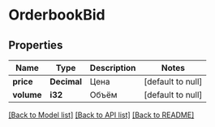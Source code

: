 # OrderbookBid

## Properties
Name | Type | Description | Notes
------------ | ------------- | ------------- | -------------
**price** | **Decimal** | Цена | [default to null]
**volume** | **i32** | Объём | [default to null]

[[Back to Model list]](../README.md#documentation-for-models) [[Back to API list]](../README.md#documentation-for-api-endpoints) [[Back to README]](../README.md)

